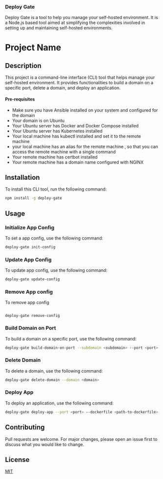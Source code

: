 ### Deploy Gate

Deploy Gate is a tool to help you manage your self-hosted environment. 
It is a Node.js based tool aimed at simplifying the complexities involved in setting up and maintaining self-hosted environments.




# Project Name

## Description

This project is a command-line interface (CLI) tool that helps manage your self-hosted environment. It provides functionalities to build a domain on a specific port, delete a domain, and deploy an application.


#### Pre-requisites
- Make sure you have Ansible installed on your system and configured for the domain
- Your domain is on Ubuntu
- Your Ubuntu server has Docker and Docker Compose installed
- Your Ubuntu server has Kubernetes installed
- Your local machine has kubectl installed and set it to the remote machine
- your local machine has an alias for the remote machine , so that you can access the remote machine with a single command
- Your remote machine has certbot installed
- Your remote machine has a domain name configured with NGINX




## Installation

To install this CLI tool, run the following command:

```bash
npm install -g deploy-gate
```

## Usage

### Initialize App Config

To set a app config, use the following command:

```bash
deploy-gate init-config 
```


### Update App Config

To update app config, use the following command:

```bash
deploy-gate update-config 
```


### Remove App config
To remove app config
```shell

deploy-gate remove-config 

```


### Build Domain on Port

To build a domain on a specific port, use the following command:

```bash
deploy-gate build-domain-on-port --subdomain <subdomain> --port <port> --ssl <true/false>
```

### Delete Domain

To delete a domain, use the following command:

```bash
deploy-gate delete-domain --domain <domain>
```

### Deploy App

To deploy an application, use the following command:

```bash
deploy-gate deploy-app --port <port> --dockerfile <path-to-dockerfile> --env <path-to-env-file>
```

## Contributing

Pull requests are welcome. For major changes, please open an issue first to discuss what you would like to change.

## License

[MIT](https://choosealicense.com/licenses/mit/)